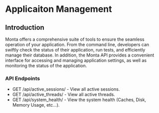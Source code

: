 # Applicaiton Management

## Introduction

Monta offers a comprehensive suite of tools to ensure the seamless operation of your application. From the command line,
developers can swiftly check the status of their application, run tests, and efficiently manage their database. In
addition, the Monta API provides a convenient interface for accessing and managing application settings, as well as
monitoring the status of the application.

### API Endpoints

- GET /api/active_sessions/ - View all active sessions.
- GET /api/active_threads/ - View all active threads.
- GET /api/system_health/ - View the system health (Caches, Disk, Memory Usage, etc...).